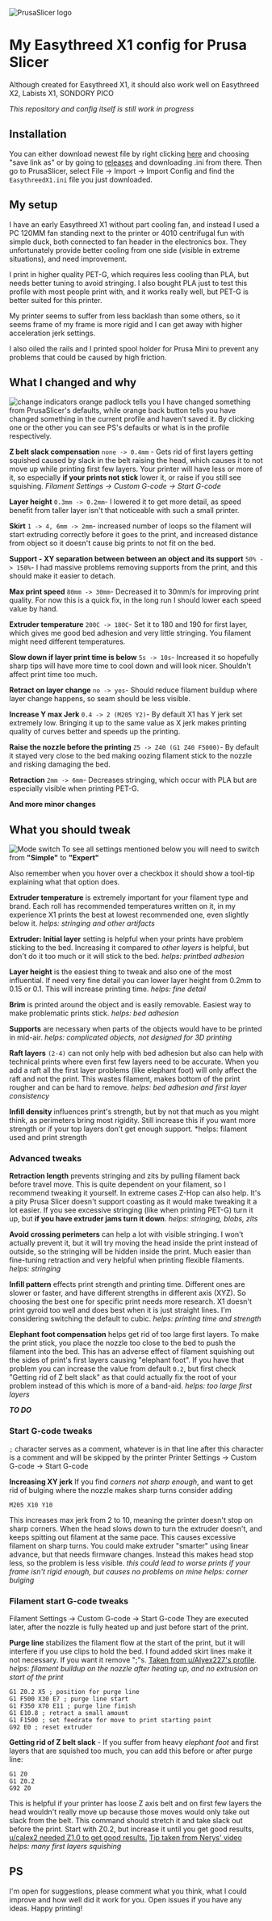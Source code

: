 ![PrusaSlicer logo](https://github.com/prusa3d/PrusaSlicer/raw/master/resources/icons/PrusaSlicer.png)

# My Easythreed X1 config for Prusa Slicer
Although created for Easythreed X1, it should also work well on Easythreed X2, Labists X1, SONDORY PICO

*This repository and config itself is still work in progress*

## Installation
You can either download newest file by right clicking [here](https://raw.githubusercontent.com/JacekJagosz/Easythreed-X1-PrusaSlicer-config/master/EasythreedX1.ini) and choosing "save link as" or by going to [releases](https://github.com/JacekJagosz/Easythreed-X1-PrusaSlicer-config/releases) and downloading .ini from there.
Then go to PrusaSlicer, select File -> Import -> Import Config and find the `EasythreedX1.ini` file you just downloaded.

## My setup
I have an early Easythreed X1 without part cooling fan, and instead I used a PC 120MM fan standing next to the printer or 4010 centrifugal fun with simple duck, both connected to fan header in the electronics box. They unfortunately provide better cooling from one side (visible in extreme situations), and need improvement.

I print in higher quality PET-G, which requires less cooling than PLA, but needs better tuning to avoid stringing. I also bought PLA just to test this profile with most people print with, and it works really well, but PET-G is better suited for this printer.

My printer seems to suffer from less backlash than some others, so it seems frame of my frame is more rigid and I can get away with higher acceleration jerk settings.

I also oiled the rails and I printed spool holder for Prusa Mini to prevent any problems that could be caused by high friction.

## What I changed and why

![change indicators](https://user-images.githubusercontent.com/28653965/94260450-7da99400-ff30-11ea-8a84-9109ff72eb5a.png) orange padlock tells you I have changed something from PrusaSlicer's defaults, while orange back button tells you have changed something in the current profile and haven't saved it. By clicking one or the other you can see PS's defaults or what is in the profile respectively.

**Z belt slack compensation** `none -> 0.4mm` - Gets rid of first layers getting squished caused by slack in the belt raising the head, which causes it to not move up while printing first few layers. Your printer will have less or more of it, so especially **if your prints not stick** lower it, or raise if you still see squishing. *Filament Settings -> Custom G-code -> Start G-code*

**Layer height** `0.3mm -> 0.2mm`- I lowered it to get more detail, as speed benefit from taller layer isn't that noticeable with such a small printer.

**Skirt** `1 -> 4, 6mm -> 2mm`- increased number of loops so the filament will start extruding correctly before it goes to the print, and increased distance from object so it doesn't cause big prints to not fit on the bed.

**Support - XY separation between between an object and its support** `50% -> 150%`- I had massive problems removing supports from the print, and this should make it easier to detach.

**Max print speed** `80mm -> 30mm`- Decreased it to 30mm/s for improving print quality. For now this is a quick fix, in the long run I should lower each speed value by hand.

**Extruder temperature** `200C -> 180C`- Set it to 180 and 190 for first layer, which gives me good bed adhesion and very little stringing. You filament might need different temperatures.

**Slow down if layer print time is below** `5s -> 10s`- Increased it so hopefully sharp tips will have more time to cool down and will look nicer. Shouldn't affect print time too much.

**Retract on layer change** `no -> yes`- Should reduce filament buildup where layer change happens, so seam should be less visible.

**Increase Y max Jerk** `0.4 -> 2 (M205 Y2)`- By default X1 has Y jerk set extremely low. Bringing it up to the same value as X jerk makes printing quality of curves better and speeds up the printing.

**Raise the nozzle before the printing** `Z5 -> Z40 (G1 Z40 F5000)`- By default it stayed very close to the bed making oozing filament stick to the nozzle and risking damaging the bed.

**Retraction** `2mm -> 6mm`- Decreases stringing, which occur with PLA but are especially visible when printing PET-G.

**And more minor changes**

## What you should tweak
![Mode switch](https://user-images.githubusercontent.com/28653965/94261311-ef361200-ff31-11ea-838e-6a9f6e857373.png) To see all settings mentioned below you will need to switch from **"Simple"** to **"Expert"**

Also remember when you hover over a checkbox it should show a tool-tip explaining what that option does.

**Extruder temperature** is extremely important for your filament type and brand. Each roll has recommended temperatures written on it, in my experience X1 prints the best at lowest recommended one, even slightly below it. *helps: stringing and other artifacts*

**Extruder: Initial layer** setting is helpful when your prints have problem sticking to the bed. Increasing it compared to *other layers* is helpful, but don't do it too much or it will stick to the bed. *helps: printbed adhesion*

**Layer height** is the easiest thing to tweak and also one of the most influential. If need very fine detail you can lower layer height from 0.2mm to 0.15 or 0.1. This will increase printing time. *helps: fine detail*

**Brim** is printed around the object and is easily removable. Easiest way to make problematic prints stick. *helps: bed adhesion*

**Supports** are necessary when parts of the objects would have to be printed in mid-air. *helps: complicated objects, not designed for 3D printing*

**Raft layers** `(2-4)` can not only help with bed adhesion but also can help with technical prints where even first few layers need to be accurate. When you add a raft all the first layer problems (like elephant foot) will only affect the raft and not the print. This wastes filament, makes bottom of the print rougher and can be hard to remove. *helps: bed adhesion and first layer consistency*

**Infill density** influences print's strength, but by not that much as you might think, as perimeters bring most rigidity. Still increase this if you want more strength or if your top layers don't get enough support. *helps: filament used and print strength

### Advanced tweaks

**Retraction length** prevents stringing and zits by pulling filament back before travel move. This is quite dependent on your filament, so I recommend tweaking it yourself. In extreme cases Z-Hop can also help. It's a pity Prusa Slicer doesn't support coasting as it would make tweaking it a lot easier. If you see excessive stringing (like when printing PET-G) turn it up, but **if you have extruder jams turn it down**. *helps: stringing, blobs, zits*

**Avoid crossing perimeters** can help a lot with visible stringing. I won't actually prevent it, but it will try moving the head inside the print instead of outside, so the stringing will be hidden inside the print. Much easier than fine-tuning retraction and very helpful when printing flexible filaments. *helps: stringing*

**Infill pattern** effects print strength and printing time. Different ones are slower or faster, and have different strengths in different axis (XYZ). So choosing the best one for specific print needs more research. X1 doesn't print gyroid too well and does best when it is just straight lines. I'm considering switching the default to cubic. *helps: printing time and strength*

**Elephant foot compensation** helps get rid of too large first layers. To make the print stick, you place the nozzle too close to the bed to push the filament into the bed. This has an adverse effect of filament squishing out the sides of print's first layers causing "elephant foot". If you have that problem you can increase the value from default `0.2`, but first check "Getting rid of Z belt slack" as that could actually fix the root of your problem instead of this which is more of a band-aid. *helps: too large first layers*

***TO DO***

### Start G-code tweaks
`;` character serves as a comment, whatever is in that line after this character is a comment and will be skipped by the printer
Printer Settings -> Custom G-code -> Start G-code

**Increasing XY jerk** If you find *corners not sharp enough*, and want to get rid of bulging where the nozzle makes sharp turns consider adding
```
M205 X10 Y10
```
This increases max jerk from 2 to 10, meaning the printer doesn't stop on sharp corners. 
When the head slows down to turn the extruder doesn't, and keeps spitting out filament at the same pace. This causes excessive filament on sharp turns. 
You could make extruder "smarter" using linear advance, but that needs firmware changes. Instead this makes head stop less, so the problem is less visible.
*this could lead to worse prints if your frame isn't rigid enough, but causes no problems on mine* *helps: corner bulging*

### Filament start G-code tweaks
Filament Settings -> Custom G-code -> Start G-code
They are executed later, after the nozzle is fully heated up and just before start of the print.

**Purge line** stabilizes the filament flow at the start of the print, but it will interfere if you use clips to hold the bed. I found added skirt lines make it not necessary. If you want it remove ";"s. [Taken from u/Alyex227's profile](https://www.reddit.com/r/EasyThreeD/comments/i7r90j/backlash_fix_easythreed_x1_mini_marlin_20_files/). *helps: filament buildup on the nozzle after heating up, and no extrusion on start of the print*
```
G1 Z0.2 X5 ; position for purge line
G1 F500 X30 E7 ; purge line start
G1 F350 X70 E11 ; purge line finish
G1 E10.8 ; retract a small amount
G1 F1500 ; set feedrate for move to print starting point
G92 E0 ; reset extruder
```

**Getting rid of Z belt slack** - If you suffer from heavy *elephant foot* and first layers that are squished too much, you can add this before or after purge line:
```
G1 Z0
G1 Z0.2
G92 Z0
```
This is helpful if your printer has loose Z axis belt and on first few layers the head wouldn't really move up because those moves would only take out slack from the belt. This command should stretch it and take slack out before the print. Start with Z0.2, but increase it until you get good results, [u/calex2 needed Z1.0 to get good results.](https://www.reddit.com/r/EasyThreeD/comments/izu3lz/prusaslicer_profile_for_x1_extensive_explanation/g7ihmh0/) [Tip taken from Nerys' video](https://www.youtube.com/watch?v=IyCipO-2HYU) *helps: many first layers squishing*

## PS
I'm open for suggestions, please comment what you think, what I could improve and how well did it work for you. Open issues if you have any ideas.
Happy printing!
